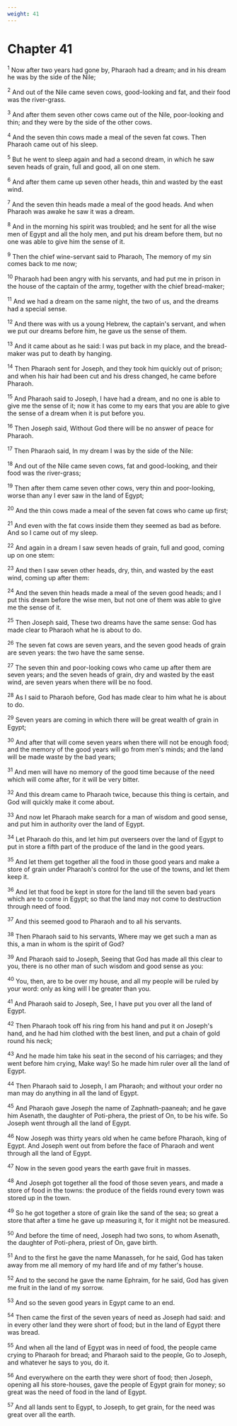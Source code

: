 ```yaml
---
weight: 41
---
```


# Chapter 41

<sup>1</sup> Now after two years had gone by, Pharaoh had a dream; and in his dream he was by the side of the Nile; 

<sup>2</sup> And out of the Nile came seven cows, good-looking and fat, and their food was the river-grass. 

<sup>3</sup> And after them seven other cows came out of the Nile, poor-looking and thin; and they were by the side of the other cows. 

<sup>4</sup> And the seven thin cows made a meal of the seven fat cows. Then Pharaoh came out of his sleep. 

<sup>5</sup> But he went to sleep again and had a second dream, in which he saw seven heads of grain, full and good, all on one stem. 

<sup>6</sup> And after them came up seven other heads, thin and wasted by the east wind. 

<sup>7</sup> And the seven thin heads made a meal of the good heads. And when Pharaoh was awake he saw it was a dream. 

<sup>8</sup> And in the morning his spirit was troubled; and he sent for all the wise men of Egypt and all the holy men, and put his dream before them, but no one was able to give him the sense of it. 

<sup>9</sup> Then the chief wine-servant said to Pharaoh, The memory of my sin comes back to me now; 

<sup>10</sup> Pharaoh had been angry with his servants, and had put me in prison in the house of the captain of the army, together with the chief bread-maker; 

<sup>11</sup> And we had a dream on the same night, the two of us, and the dreams had a special sense. 

<sup>12</sup> And there was with us a young Hebrew, the captain's servant, and when we put our dreams before him, he gave us the sense of them. 

<sup>13</sup> And it came about as he said: I was put back in my place, and the bread-maker was put to death by hanging. 

<sup>14</sup> Then Pharaoh sent for Joseph, and they took him quickly out of prison; and when his hair had been cut and his dress changed, he came before Pharaoh. 

<sup>15</sup> And Pharaoh said to Joseph, I have had a dream, and no one is able to give me the sense of it; now it has come to my ears that you are able to give the sense of a dream when it is put before you. 

<sup>16</sup> Then Joseph said, Without God there will be no answer of peace for Pharaoh. 

<sup>17</sup> Then Pharaoh said, In my dream I was by the side of the Nile: 

<sup>18</sup> And out of the Nile came seven cows, fat and good-looking, and their food was the river-grass; 

<sup>19</sup> Then after them came seven other cows, very thin and poor-looking, worse than any I ever saw in the land of Egypt; 

<sup>20</sup> And the thin cows made a meal of the seven fat cows who came up first; 

<sup>21</sup> And even with the fat cows inside them they seemed as bad as before. And so I came out of my sleep. 

<sup>22</sup> And again in a dream I saw seven heads of grain, full and good, coming up on one stem: 

<sup>23</sup> And then I saw seven other heads, dry, thin, and wasted by the east wind, coming up after them: 

<sup>24</sup> And the seven thin heads made a meal of the seven good heads; and I put this dream before the wise men, but not one of them was able to give me the sense of it. 

<sup>25</sup> Then Joseph said, These two dreams have the same sense: God has made clear to Pharaoh what he is about to do. 

<sup>26</sup> The seven fat cows are seven years, and the seven good heads of grain are seven years: the two have the same sense. 

<sup>27</sup> The seven thin and poor-looking cows who came up after them are seven years; and the seven heads of grain, dry and wasted by the east wind, are seven years when there will be no food. 

<sup>28</sup> As I said to Pharaoh before, God has made clear to him what he is about to do. 

<sup>29</sup> Seven years are coming in which there will be great wealth of grain in Egypt; 

<sup>30</sup> And after that will come seven years when there will not be enough food; and the memory of the good years will go from men's minds; and the land will be made waste by the bad years; 

<sup>31</sup> And men will have no memory of the good time because of the need which will come after, for it will be very bitter. 

<sup>32</sup> And this dream came to Pharaoh twice, because this thing is certain, and God will quickly make it come about. 

<sup>33</sup> And now let Pharaoh make search for a man of wisdom and good sense, and put him in authority over the land of Egypt. 

<sup>34</sup> Let Pharaoh do this, and let him put overseers over the land of Egypt to put in store a fifth part of the produce of the land in the good years. 

<sup>35</sup> And let them get together all the food in those good years and make a store of grain under Pharaoh's control for the use of the towns, and let them keep it. 

<sup>36</sup> And let that food be kept in store for the land till the seven bad years which are to come in Egypt; so that the land may not come to destruction through need of food. 

<sup>37</sup> And this seemed good to Pharaoh and to all his servants. 

<sup>38</sup> Then Pharaoh said to his servants, Where may we get such a man as this, a man in whom is the spirit of God? 

<sup>39</sup> And Pharaoh said to Joseph, Seeing that God has made all this clear to you, there is no other man of such wisdom and good sense as you: 

<sup>40</sup> You, then, are to be over my house, and all my people will be ruled by your word: only as king will I be greater than you. 

<sup>41</sup> And Pharaoh said to Joseph, See, I have put you over all the land of Egypt. 

<sup>42</sup> Then Pharaoh took off his ring from his hand and put it on Joseph's hand, and he had him clothed with the best linen, and put a chain of gold round his neck; 

<sup>43</sup> And he made him take his seat in the second of his carriages; and they went before him crying, Make way! So he made him ruler over all the land of Egypt. 

<sup>44</sup> Then Pharaoh said to Joseph, I am Pharaoh; and without your order no man may do anything in all the land of Egypt. 

<sup>45</sup> And Pharaoh gave Joseph the name of Zaphnath-paaneah; and he gave him Asenath, the daughter of Poti-phera, the priest of On, to be his wife. So Joseph went through all the land of Egypt. 

<sup>46</sup> Now Joseph was thirty years old when he came before Pharaoh, king of Egypt. And Joseph went out from before the face of Pharaoh and went through all the land of Egypt. 

<sup>47</sup> Now in the seven good years the earth gave fruit in masses. 

<sup>48</sup> And Joseph got together all the food of those seven years, and made a store of food in the towns: the produce of the fields round every town was stored up in the town. 

<sup>49</sup> So he got together a store of grain like the sand of the sea; so great a store that after a time he gave up measuring it, for it might not be measured. 

<sup>50</sup> And before the time of need, Joseph had two sons, to whom Asenath, the daughter of Poti-phera, priest of On, gave birth. 

<sup>51</sup> And to the first he gave the name Manasseh, for he said, God has taken away from me all memory of my hard life and of my father's house. 

<sup>52</sup> And to the second he gave the name Ephraim, for he said, God has given me fruit in the land of my sorrow. 

<sup>53</sup> And so the seven good years in Egypt came to an end. 

<sup>54</sup> Then came the first of the seven years of need as Joseph had said: and in every other land they were short of food; but in the land of Egypt there was bread. 

<sup>55</sup> And when all the land of Egypt was in need of food, the people came crying to Pharaoh for bread; and Pharaoh said to the people, Go to Joseph, and whatever he says to you, do it. 

<sup>56</sup> And everywhere on the earth they were short of food; then Joseph, opening all his store-houses, gave the people of Egypt grain for money; so great was the need of food in the land of Egypt. 

<sup>57</sup> And all lands sent to Egypt, to Joseph, to get grain, for the need was great over all the earth. 


